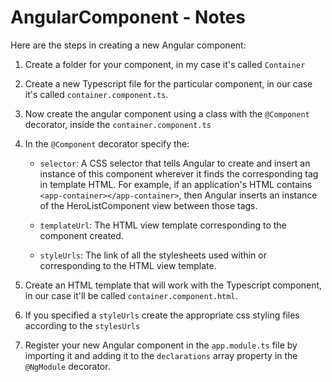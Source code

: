 # AngularComponent - Notes

Here are the steps in creating a new Angular component:

1. Create a folder for your component, in my case it's called `Container`
2. Create a new Typescript file for the particular component, in our case it's called `container.component.ts`.
3. Now create the angular component using a class with the `@Component` decorator, inside the `container.component.ts`
4. In the `@Component` decorator specify the:

    - `selector`: A CSS selector that tells Angular to create and insert an instance of this component wherever it finds the corresponding tag in template HTML. For example, if an application's HTML contains `<app-container></app-container>`, then Angular inserts an instance of the HeroListComponent view between those tags.

    - `templateUrl`: The HTML view template corresponding to the component created.

    - `styleUrls`: The link of all the stylesheets used within or corresponding to the HTML view template.

5. Create an HTML template that will work with the Typescript component, in our case it'll be called `container.component.html`.
6. If you specified a `styleUrls` create the appropriate css styling files according to the `stylesUrls`
7. Register your new Angular component in the `app.module.ts` file by importing it and adding it to the `declarations` array property in the `@NgModule` decorator.

